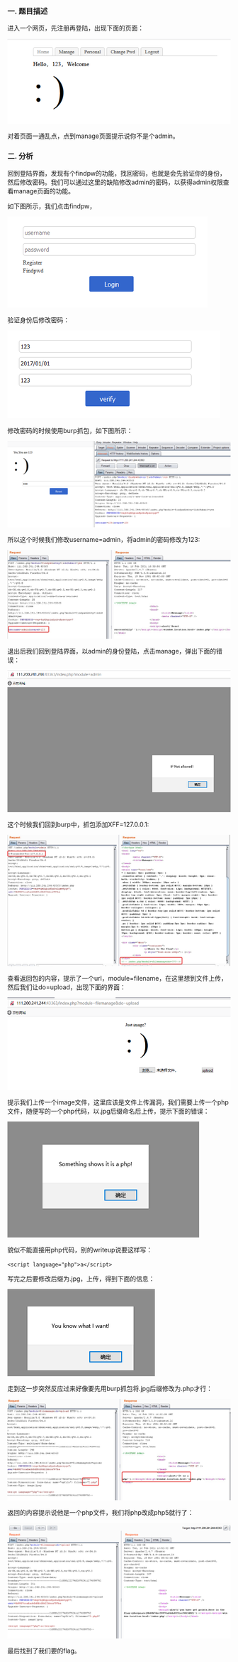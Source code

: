 ### 一. 题目描述

进入一个网页，先注册再登陆，出现下面的页面：

![image-20210217111202229](images/image-20210217111202229.png)

对着页面一通乱点，点到manage页面提示说你不是个admin。

### 二. 分析

回到登陆界面，发现有个findpw的功能，找回密码，也就是会先验证你的身份，然后修改密码。我们可以通过这里的缺陷修改admin的密码，以获得admin权限查看manage页面的功能。

如下图所示，我们点击findpw，

![image-20210217111756662](images/image-20210217111756662.png)

验证身份后修改密码：

![image-20210217111833592](images/image-20210217111833592.png)



修改密码的时候使用burp抓包，如下图所示：

![image-20210217111854543](images/image-20210217111854543.png)

所以这个时候我们修改username=admin，将admin的密码修改为123:

![image-20210217112022372](images/image-20210217112022372.png)

退出后我们回到登陆界面，以admin的身份登陆，点击manage，弹出下面的错误：

![image-20210217112110090](images/image-20210217112110090.png)

这个时候我们回到burp中，抓包添加XFF=127.0.0.1:

![image-20210217112227284](images/image-20210217112227284.png)

查看返回包的内容，提示了一个url，module=filename，在这里想到文件上传，然后我们让do=upload，出现下面的界面：

![image-20210217112347264](images/image-20210217112347264.png)

提示我们上传一个image文件，这里应该是文件上传漏洞，我们需要上传一个php文件，随便写的一个php代码，以.jpg后缀命名后上传，提示下面的错误：

![image-20210217112453658](images/image-20210217112453658.png)

貌似不能直接用php代码，别的writeup说要这样写：

`<script language="php">a</script>`

写完之后要修改后缀为.jpg，上传，得到下面的信息：

![image-20210217112701009](images/image-20210217112701009.png)

走到这一步突然反应过来好像要先用burp抓包将.jpg后缀修改为.php才行：

![image-20210217112855643](images/image-20210217112855643.png)

返回的内容提示说他是一个php文件，我们将php改成php5就行了：

![image-20210217112947515](images/image-20210217112947515.png)

最后找到了我们要的flag。